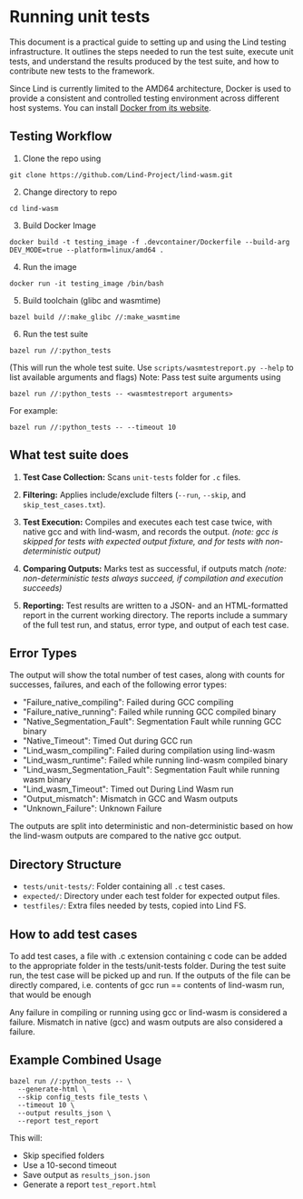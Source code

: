 # Running unit tests
This document is a practical guide to setting up and using the Lind testing
infrastructure. It outlines the steps needed to run the test suite, execute unit
tests, and understand the results produced by the test suite, and how to
contribute new tests to the framework.

Since Lind is currently limited to the AMD64 architecture, Docker is used to
provide a consistent and controlled testing environment across different host
systems.
You can install [Docker from its website](https://docs.docker.com/engine/install/).

## Testing Workflow

1. Clone the repo using 
```
git clone https://github.com/Lind-Project/lind-wasm.git
```
2. Change directory to repo 
```
cd lind-wasm
```
3. Build Docker Image 
```
docker build -t testing_image -f .devcontainer/Dockerfile --build-arg DEV_MODE=true --platform=linux/amd64 .
```
4. Run the image 
```
docker run -it testing_image /bin/bash
```
5. Build toolchain (glibc and wasmtime)
```
bazel build //:make_glibc //:make_wasmtime
```
6. Run the test suite 
```
bazel run //:python_tests
```
(This will run the whole test suite.  Use `scripts/wasmtestreport.py --help` to
list available arguments and flags)
Note: Pass test suite arguments using
```
bazel run //:python_tests -- <wasmtestreport arguments>
```
For example: 
```
bazel run //:python_tests -- --timeout 10
```



## What test suite does

1. **Test Case Collection:** Scans `unit-tests` folder for `.c` files.

2. **Filtering:** Applies include/exclude filters (`--run`, `--skip`, and
   `skip_test_cases.txt`).
3. **Test Execution:** Compiles and executes each test case twice, with native
   gcc and with lind-wasm, and records the output. *(note: gcc is skipped for
   tests with expected output fixture, and for tests with non-deterministic output)*
4. **Comparing Outputs:**  Marks test as successful, if outputs match
   *(note: non-deterministic tests always succeed, if compilation and execution
   succeeds)*
5. **Reporting:** Test results are written to a JSON- and  an HTML-formatted
   report in the current working directory. The reports include a summary of the
   full test run, and status, error type, and output of each test case.

## Error Types

The output will show the total number of test cases, along with counts for
successes, failures, and each of the following error types:

- "Failure_native_compiling": Failed during GCC compiling
- "Failure_native_running": Failed while running GCC compiled binary
- "Native_Segmentation_Fault": Segmentation Fault while running GCC binary
- "Native_Timeout": Timed Out during GCC run
- "Lind_wasm_compiling": Failed during compilation using lind-wasm
- "Lind_wasm_runtime": Failed while running lind-wasm compiled binary
- "Lind_wasm_Segmentation_Fault": Segmentation Fault while running wasm binary
- "Lind_wasm_Timeout": Timed out During Lind Wasm run
- "Output_mismatch": Mismatch in GCC and Wasm outputs
- "Unknown_Failure": Unknown Failure

The outputs are split into deterministic and non-deterministic based on how the
lind-wasm outputs are compared to the native gcc output. 


## Directory Structure

- `tests/unit-tests/`: Folder containing all `.c` test cases.
- `expected/`: Directory under each test folder for expected output files.
- `testfiles/`: Extra files needed by tests, copied into Lind FS.

## How to add test cases
To add test cases, a file with .c extension containing c code can be added
to the appropriate folder in the tests/unit-tests folder.  During the test
suite run, the test case will be picked up and run. If the outputs of the file
can be directly compared, i.e. contents of gcc run == contents of lind-wasm
run, that would be enough

Any failure in compiling or running using gcc or lind-wasm is considered a
failure. Mismatch in native (gcc) and wasm outputs are also considered a 
failure.


## Example Combined Usage

```
bazel run //:python_tests -- \
  --generate-html \
  --skip config_tests file_tests \
  --timeout 10 \
  --output results_json \
  --report test_report  
```

This will:

- Skip specified folders
- Use a 10-second timeout
- Save output as `results_json.json`
- Generate a report `test_report.html`

